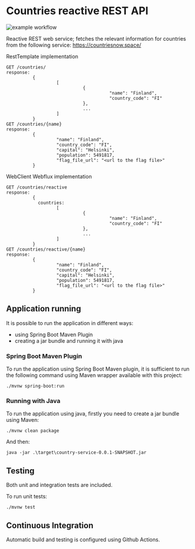 # Countries reactive REST API

![example workflow](https://github.com/ybarhoush/country-service/actions/workflows/main.yml/badge.svg)

Reactive REST web service; fetches the relevant information for countries from the following service: https://countriesnow.space/


RestTemplate implementation

```
GET /countries/
response:
          {
                   [
                             {
                                       "name": "Finland",
                                       "country_code": "FI"
                             },
                             ...
                   ]
          }
GET /countries/{name}
response:
          {
                   "name": "Finland",
                   "country_code": "FI",
                   "capital": "Helsinki",
                   "population": 5491817,
                   "flag_file_url": "<url to the flag file>"
          }
 ```
 
WebClient Webflux implementation

```
GET /countries/reactive
response:
          {
            countries:
                   [
                             {
                                       "name": "Finland",
                                       "country_code": "FI"
                             },
                             ...
                   ]
          }
GET /countries/reactive/{name}
response:
          {
                   "name": "Finland",
                   "country_code": "FI",
                   "capital": "Helsinki",
                   "population": 5491817,
                   "flag_file_url": "<url to the flag file>"
          }
 ```
 

## Application running

It is possible to run the application in different ways:
* using Spring Boot Maven Plugin
* creating a jar bundle and running it with java

### Spring Boot Maven Plugin

To run the application using Spring Boot Maven plugin, it is sufficient to run the following command using Maven wrapper available with this project:
```
./mvnw spring-boot:run
```

### Running with Java

To run the application using java, firstly you need to create a jar bundle using Maven:
```
./mvnw clean package
```

And then:
```
java -jar .\target\country-service-0.0.1-SNAPSHOT.jar
```

## Testing

Both unit and integration tests are included.

To run unit tests:
```
./mvnw test
```

## Continuous Integration

Automatic build and testing is configured using Github Actions.
